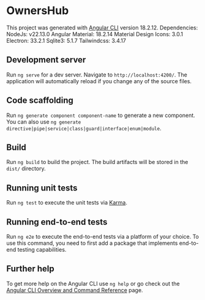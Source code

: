# OwnersHub

This project was generated with [Angular CLI](https://github.com/angular/angular-cli) version 18.2.12. 
Dependencies: 
NodeJs: v22.13.0
Angular Material: 18.2.14
Material Design Icons: 3.0.1
Electron: 33.2.1
Sqlite3: 5.1.7
Tailwindcss: 3.4.17


## Development server

Run `ng serve` for a dev server. Navigate to `http://localhost:4200/`. The application will automatically reload if you change any of the source files.

## Code scaffolding

Run `ng generate component component-name` to generate a new component. You can also use `ng generate directive|pipe|service|class|guard|interface|enum|module`.

## Build

Run `ng build` to build the project. The build artifacts will be stored in the `dist/` directory.

## Running unit tests

Run `ng test` to execute the unit tests via [Karma](https://karma-runner.github.io).

## Running end-to-end tests

Run `ng e2e` to execute the end-to-end tests via a platform of your choice. To use this command, you need to first add a package that implements end-to-end testing capabilities.

## Further help

To get more help on the Angular CLI use `ng help` or go check out the [Angular CLI Overview and Command Reference](https://angular.dev/tools/cli) page.
